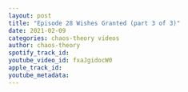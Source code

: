 ```yaml
---
layout: post
title: "Episode 28 Wishes Granted (part 3 of 3)"
date: 2021-02-09
categories: chaos-theory videos
author: chaos-theory
spotify_track_id: 
youtube_video_id: fxaJgidocW0
apple_track_id: 
youtube_metadata: 
---
```

